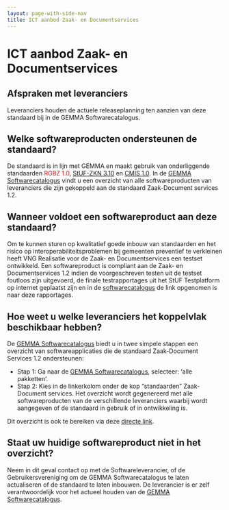 ```yaml
---
layout: page-with-side-nav
title: ICT aanbod Zaak- en Documentservices
---
```

# ICT aanbod Zaak- en Documentservices

## Afspraken met leveranciers

Leveranciers houden de actuele releaseplanning ten aanzien van deze standaard bij in de GEMMA Softwarecatalogus.

## Welke softwareproducten ondersteunen de standaard?

De standaard is in lijn met GEMMA en maakt gebruik van onderliggende
standaarden <span style="color:red">RGBZ 1.0</span>, [StUF-ZKN 3.10](https://vng-realisatie.github.io/StUF-ZKN/) en [CMIS 1.0](http://docs.oasis-open.org/cmis/CMIS/v1.0/cmis-spec-v1.0.html). In de [GEMMA
Softwarecatalogus](https://www.softwarecatalogus.nl/) vindt u een
overzicht van alle softwareproducten van leveranciers die zijn gekoppeld
aan de standaard Zaak-Document services 1.2.

## Wanneer voldoet een softwareproduct aan deze standaard?

Om te kunnen sturen op kwalitatief goede inbouw van standaarden en het
risico op interoperabiliteitsproblemen bij gemeenten preventief te
verkleinen heeft VNG Realisatie voor de Zaak- en Documentservices een testset
ontwikkeld. Een softwareproduct is compliant aan de Zaak- en
Documentservices 1.2 indien de voorgeschreven testen uit de testset
foutloos zijn uitgevoerd, de finale testrapportages uit het StUF
Testplatform op internet geplaatst zijn en in de
[softwarecatalogus](https://www.softwarecatalogus.nl/GEMMA) de link
opgenomen is naar deze rapportages.

## Hoe weet u welke leveranciers het koppelvlak beschikbaar hebben?

De [GEMMA Softwarecatalogus](https://www.softwarecatalogus.nl/) biedt u
in twee simpele stappen een overzicht van softwareapplicaties die de
standaard Zaak-Document Services 1.2 ondersteunen:

- Stap 1: Ga naar de [GEMMA Softwarecatalogus](https://www.softwarecatalogus.nl/), selecteer: ‘alle
  pakketten’.
- Stap 2: Kies in de linkerkolom onder de kop “standaarden”
  Zaak-Document services. Het overzicht wordt gegenereerd met alle
  softwareproducten van de verschillende leveranciers waarbij wordt
  aangegeven of de standaard in gebruik of in ontwikkeling is.

Dit overzicht is ook te bereiken via deze [directe
link](https://www.softwarecatalogus.nl/pakketten/norm_version/Zaak-%20en%20documentservices%201%252E2).

## Staat uw huidige softwareproduct niet in het overzicht?

Neem in dit geval contact op met de Softwareleverancier, of de
Gebruikersvereniging om de GEMMA Softwarecatalogus te laten actualiseren
of de standaard te laten inbouwen. De leverancier is er zelf
verantwoordelijk voor het actueel houden van de [GEMMA
Softwarecatalogus](https://www.softwarecatalogus.nl/).
